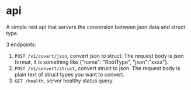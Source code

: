 # api

A simple rest api that servers the conversion between json data and struct type.

3 endpoints:

1. `POST /v1/covert/json`, convert json to struct. The request body is json format,
   it is something like {"name": "RootType", "json":"xxxx"}.
2. `POST /v1/convert/struct`, convert struct to json. The request body is plain text of struct types you want to convert.
3. `GET /health`, server healthy status query.
